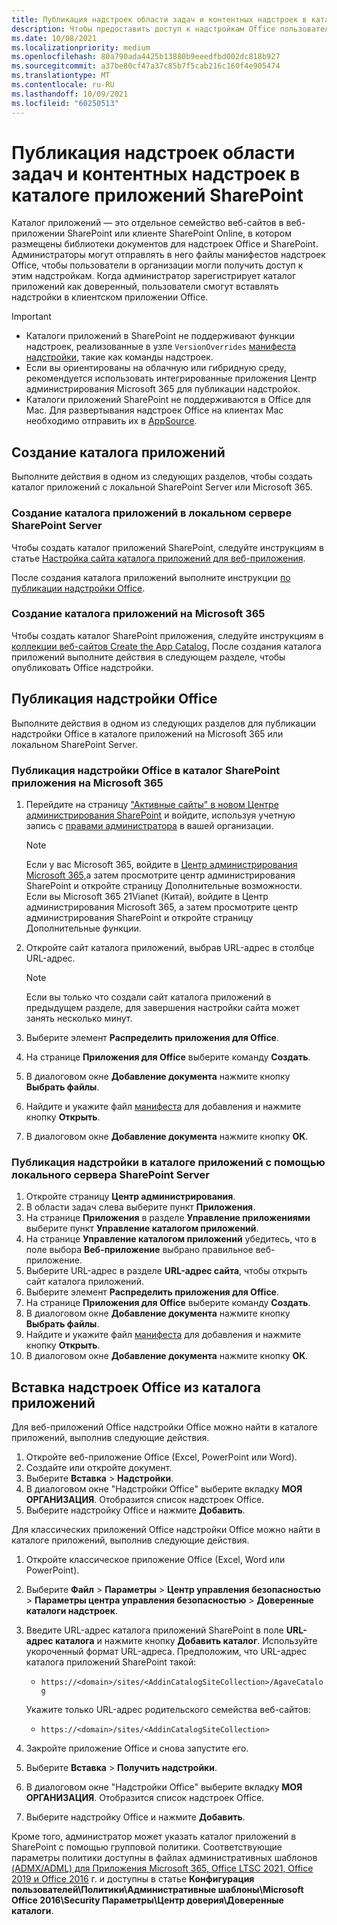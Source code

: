 ```yaml
---
title: Публикация надстроек области задач и контентных надстроек в каталоге приложений SharePoint
description: Чтобы предоставить доступ к надстройкам Office пользователям в организации, администраторы могут отправлять файлы манифестов надстроек Office в соответствующий каталог приложений.
ms.date: 10/08/2021
ms.localizationpriority: medium
ms.openlocfilehash: 80a790ada4425b13880b9eeedfbd002dc818b927
ms.sourcegitcommit: a37be80cf47a37c85b7f5cab216c160f4e905474
ms.translationtype: MT
ms.contentlocale: ru-RU
ms.lasthandoff: 10/09/2021
ms.locfileid: "60250513"
---
```

# <a name="publish-task-pane-and-content-add-ins-to-a-sharepoint-app-catalog"></a>Публикация надстроек области задач и контентных надстроек в каталоге приложений SharePoint

Каталог приложений — это отдельное семейство веб-сайтов в веб-приложении SharePoint или клиенте SharePoint Online, в котором размещены библиотеки документов для надстроек Office и SharePoint. Администраторы могут отправлять в него файлы манифестов надстроек Office, чтобы пользователи в организации могли получить доступ к этим надстройкам. Когда администратор зарегистрирует каталог приложений как доверенный, пользователи смогут вставлять надстройки в клиентском приложении Office.

> [!IMPORTANT]
>
> - Каталоги приложений в SharePoint не поддерживают функции надстроек, реализованные в узле `VersionOverrides` [манифеста надстройки](../develop/add-in-manifests.md), такие как команды надстроек.
> - Если вы ориентированы на облачную или гибридную [](/microsoft-365/admin/manage/test-and-deploy-microsoft-365-apps) среду, рекомендуется использовать интегрированные приложения Центр администрирования Microsoft 365 для публикации надстройок.
> - Каталоги приложений SharePoint не поддерживаются в Office для Mac. Для развертывания надстроек Office на клиентах Mac необходимо отправить их в [AppSource](/office/dev/store/submit-to-the-office-store).

## <a name="create-an-app-catalog"></a>Создание каталога приложений

Выполните действия в одном из следующих разделов, чтобы создать каталог приложений с локальной SharePoint Server или Microsoft 365.

### <a name="to-create-an-app-catalog-for-on-premises-sharepoint-server"></a>Создание каталога приложений в локальном сервере SharePoint Server

Чтобы создать каталог приложений SharePoint, следуйте инструкциям в статье [Настройка сайта каталога приложений для веб-приложения](/sharepoint/administration/manage-the-app-catalog).

После создания каталога приложений выполните инструкции [по публикации надстройки Office](#publish-an-office-add-in).

### <a name="to-create-an-app-catalog-on-microsoft-365"></a>Создание каталога приложений на Microsoft 365

Чтобы создать каталог SharePoint приложения, следуйте инструкциям в [коллекции веб-сайтов Create the App Catalog.](/sharepoint/use-app-catalog#step-1-create-the-app-catalog-site-collection) После создания каталога приложений выполните действия в следующем разделе, чтобы опубликовать Office надстройки.

## <a name="publish-an-office-add-in"></a>Публикация надстройки Office

Выполните действия в одном из следующих разделов для публикации надстройки Office в каталоге приложений на Microsoft 365 или локальном SharePoint Server.

### <a name="to-publish-an-office-add-in-to-a-sharepoint-app-catalog-on-microsoft-365"></a>Публикация надстройки Office в каталог SharePoint приложения на Microsoft 365

1. Перейдите на страницу ["Активные сайты" в новом Центре администрирования SharePoint](https://admin.microsoft.com/sharepoint?page=siteManagement&modern=true) и войдите, используя учетную запись с [правами администратора](/sharepoint/sharepoint-admin-role) в вашей организации.

    > [!NOTE]
    > Если у вас Microsoft 365, войдите в [Центр администрирования Microsoft 365,](https://go.microsoft.com/fwlink/p/?linkid=848041)а затем просмотрите центр администрирования SharePoint и откройте страницу Дополнительные возможности. <br>Если вы Microsoft 365 21Vianet (Китай), [](https://go.microsoft.com/fwlink/p/?linkid=850627)войдите в Центр администрирования Microsoft 365, а затем просмотрите центр администрирования SharePoint и откройте страницу Дополнительные функции.

1. Откройте сайт каталога приложений, выбрав URL-адрес в столбце URL-адрес.

    > [!NOTE]
    > Если вы только что создали сайт каталога приложений в предыдущем разделе, для завершения настройки сайта может занять несколько минут.

1. Выберите элемент **Распределить приложения для Office**.
1. На странице **Приложения для Office** выберите команду **Создать**.
1. В диалоговом окне **Добавление документа** нажмите кнопку **Выбрать файлы**.
1. Найдите и укажите файл [манифеста](../develop/add-in-manifests.md) для добавления и нажмите кнопку **Открыть**.
1. В диалоговом окне **Добавление документа** нажмите кнопку **ОК**.

### <a name="to-publish-an-add-in-to-an-app-catalog-with-on-premises-sharepoint-server"></a>Публикация надстройки в каталоге приложений с помощью локального сервера SharePoint Server

1. Откройте страницу **Центр администрирования**.
1. В области задач слева выберите пункт **Приложения**.
1. На странице **Приложения** в разделе **Управление приложениями** выберите пункт **Управление каталогом приложений**.
1. На странице **Управление каталогом приложений** убедитесь, что в поле выбора **Веб-приложение** выбрано правильное веб-приложение.
1. Выберите URL-адрес в разделе **URL-адрес сайта**, чтобы открыть сайт каталога приложений.
1. Выберите элемент **Распределить приложения для Office**.
1. На странице **Приложения для Office** выберите команду **Создать**.
1. В диалоговом окне **Добавление документа** нажмите кнопку **Выбрать файлы**.
1. Найдите и укажите файл [манифеста](../develop/add-in-manifests.md) для добавления и нажмите кнопку **Открыть**.
1. В диалоговом окне **Добавление документа** нажмите кнопку **ОК**.

## <a name="insert-office-add-ins-from-the-app-catalog"></a>Вставка надстроек Office из каталога приложений

Для веб-приложений Office надстройки Office можно найти в каталоге приложений, выполнив следующие действия.

1. Откройте веб-приложение Office (Excel, PowerPoint или Word).
1. Создайте или откройте документ.
1. Выберите **Вставка** > **Надстройки**.
1. В диалоговом окне "Надстройки Office" выберите вкладку **МОЯ ОРГАНИЗАЦИЯ**. Отобразится список надстроек Office.
1. Выберите надстройку Office и нажмите **Добавить**.

Для классических приложений Office надстройки Office можно найти в каталоге приложений, выполнив следующие действия.

1. Откройте классическое приложение Office (Excel, Word или PowerPoint).
1. Выберите **Файл** > **Параметры** > **Центр управления безопасностью** > **Параметры центра управления безопасностью** > **Доверенные каталоги надстроек**.
1. Введите URL-адрес каталога приложений SharePoint в поле **URL-адрес каталога** и нажмите кнопку **Добавить каталог**.
    Используйте укороченный формат URL-адреса. Предположим, что URL-адрес каталога приложений SharePoint такой:
    - `https://<domain>/sites/<AddinCatalogSiteCollection>/AgaveCatalog`

    Укажите только URL-адрес родительского семейства веб-сайтов:
    - `https://<domain>/sites/<AddinCatalogSiteCollection>`
1. Закройте приложение Office и снова запустите его.
1. Выберите **Вставка** > **Получить надстройки**.
1. В диалоговом окне "Надстройки Office" выберите вкладку **МОЯ ОРГАНИЗАЦИЯ**. Отобразится список надстроек Office.
1. Выберите надстройку Office и нажмите **Добавить**.

Кроме того, администратор может указать каталог приложений в SharePoint с помощью групповой политики. Соответствующие параметры политики доступны в файлах административных шаблонов [(ADMX/ADML) для Приложения Microsoft 365, Office LTSC 2021, Office 2019 и Office 2016](https://www.microsoft.com/download/details.aspx?id=49030) г. и доступны в статье **Конфигурация пользователей\Политики\Административные шаблоны\Microsoft Office 2016\Security Параметры\Центр доверия\Доверенные каталоги**.
